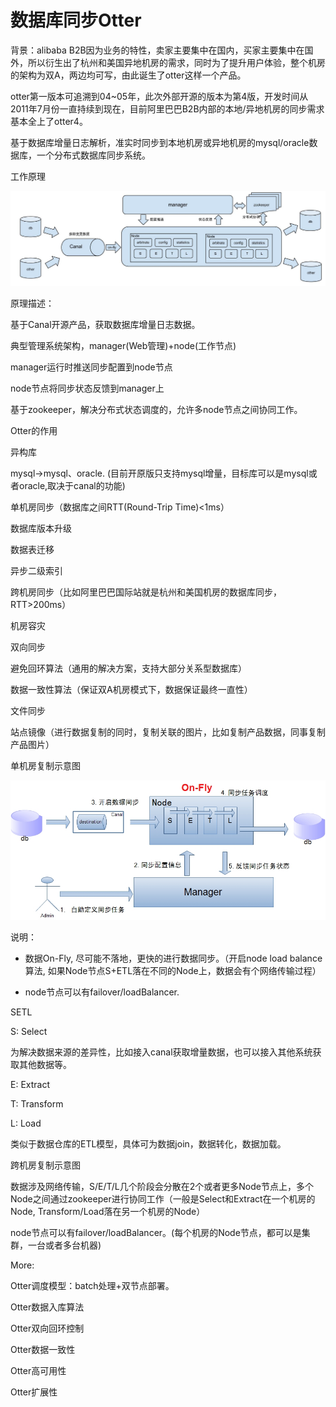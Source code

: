 # 数据库同步Otter

背景：alibaba B2B因为业务的特性，卖家主要集中在国内，买家主要集中在国外，所以衍生出了杭州和美国异地机房的需求，同时为了提升用户体验，整个机房的架构为双A，两边均可写，由此诞生了otter这样一个产品。

otter第一版本可追溯到04~05年，此次外部开源的版本为第4版，开发时间从2011年7月份一直持续到现在，目前阿里巴巴B2B内部的本地/异地机房的同步需求基本全上了otter4。

基于数据库增量日志解析，准实时同步到本地机房或异地机房的mysql/oracle数据库，一个分布式数据库同步系统。

工作原理

![](/otter.png)

原理描述：

基于Canal开源产品，获取数据库增量日志数据。

典型管理系统架构，manager\(Web管理\)+node\(工作节点\)

manager运行时推送同步配置到node节点

node节点将同步状态反馈到manager上

基于zookeeper，解决分布式状态调度的，允许多node节点之间协同工作。

Otter的作用

异构库

mysql-&gt;mysql、oracle. \(目前开原版只支持mysql增量，目标库可以是mysql或者oracle,取决于canal的功能\)

单机房同步（数据库之间RTT\(Round-Trip Time\)&lt;1ms）

数据库版本升级

数据表迁移

异步二级索引

跨机房同步（比如阿里巴巴国际站就是杭州和美国机房的数据库同步，RTT&gt;200ms）

机房容灾

双向同步

避免回环算法（通用的解决方案，支持大部分关系型数据库）

数据一致性算法（保证双A机房模式下，数据保证最终一直性）

文件同步

站点镜像（进行数据复制的同时，复制关联的图片，比如复制产品数据，同事复制产品图片）

单机房复制示意图

![](/otter_syn.png)

说明：

* 数据On-Fly, 尽可能不落地，更快的进行数据同步。（开启node load balance算法, 如果Node节点S+ETL落在不同的Node上，数据会有个网络传输过程）

* node节点可以有failover/loadBalancer.

SETL

S: Select

为解决数据来源的差异性，比如接入canal获取增量数据，也可以接入其他系统获取其他数据等。

E: Extract

T: Transform

L: Load

类似于数据仓库的ETL模型，具体可为数据join，数据转化，数据加载。

跨机房复制示意图

数据涉及网络传输，S/E/T/L几个阶段会分散在2个或者更多Node节点上，多个Node之间通过zookeeper进行协同工作（一般是Select和Extract在一个机房的Node, Transform/Load落在另一个机房的Node）

node节点可以有failover/loadBalancer。\(每个机房的Node节点，都可以是集群，一台或者多台机器\)

More:

Otter调度模型：batch处理+双节点部署。

Otter数据入库算法

Otter双向回环控制

Otter数据一致性

Otter高可用性

Otter扩展性

